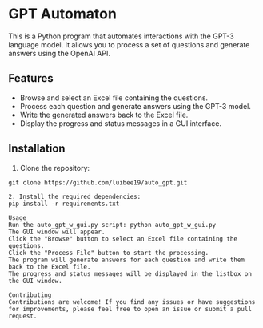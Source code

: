 # GPT Automaton

This is a Python program that automates interactions with the GPT-3 language model. It allows you to process a set of questions and generate answers using the OpenAI API.

## Features

- Browse and select an Excel file containing the questions.
- Process each question and generate answers using the GPT-3 model.
- Write the generated answers back to the Excel file.
- Display the progress and status messages in a GUI interface.

## Installation

1. Clone the repository:

```shell
git clone https://github.com/luibee19/auto_gpt.git

2. Install the required dependencies:
pip install -r requirements.txt

Usage
Run the auto_gpt_w_gui.py script: python auto_gpt_w_gui.py
The GUI window will appear.
Click the "Browse" button to select an Excel file containing the questions.
Click the "Process File" button to start the processing.
The program will generate answers for each question and write them back to the Excel file.
The progress and status messages will be displayed in the listbox on the GUI window.

Contributing
Contributions are welcome! If you find any issues or have suggestions for improvements, please feel free to open an issue or submit a pull request.
